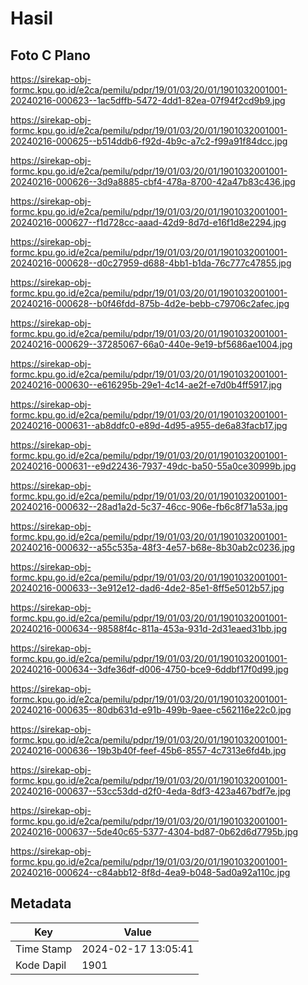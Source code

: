 # Hasil

## Foto C Plano

https://sirekap-obj-formc.kpu.go.id/e2ca/pemilu/pdpr/19/01/03/20/01/1901032001001-20240216-000623--1ac5dffb-5472-4dd1-82ea-07f94f2cd9b9.jpg

https://sirekap-obj-formc.kpu.go.id/e2ca/pemilu/pdpr/19/01/03/20/01/1901032001001-20240216-000625--b514ddb6-f92d-4b9c-a7c2-f99a91f84dcc.jpg

https://sirekap-obj-formc.kpu.go.id/e2ca/pemilu/pdpr/19/01/03/20/01/1901032001001-20240216-000626--3d9a8885-cbf4-478a-8700-42a47b83c436.jpg

https://sirekap-obj-formc.kpu.go.id/e2ca/pemilu/pdpr/19/01/03/20/01/1901032001001-20240216-000627--f1d728cc-aaad-42d9-8d7d-e16f1d8e2294.jpg

https://sirekap-obj-formc.kpu.go.id/e2ca/pemilu/pdpr/19/01/03/20/01/1901032001001-20240216-000628--d0c27959-d688-4bb1-b1da-76c777c47855.jpg

https://sirekap-obj-formc.kpu.go.id/e2ca/pemilu/pdpr/19/01/03/20/01/1901032001001-20240216-000628--b0f46fdd-875b-4d2e-bebb-c79706c2afec.jpg

https://sirekap-obj-formc.kpu.go.id/e2ca/pemilu/pdpr/19/01/03/20/01/1901032001001-20240216-000629--37285067-66a0-440e-9e19-bf5686ae1004.jpg

https://sirekap-obj-formc.kpu.go.id/e2ca/pemilu/pdpr/19/01/03/20/01/1901032001001-20240216-000630--e616295b-29e1-4c14-ae2f-e7d0b4ff5917.jpg

https://sirekap-obj-formc.kpu.go.id/e2ca/pemilu/pdpr/19/01/03/20/01/1901032001001-20240216-000631--ab8ddfc0-e89d-4d95-a955-de6a83facb17.jpg

https://sirekap-obj-formc.kpu.go.id/e2ca/pemilu/pdpr/19/01/03/20/01/1901032001001-20240216-000631--e9d22436-7937-49dc-ba50-55a0ce30999b.jpg

https://sirekap-obj-formc.kpu.go.id/e2ca/pemilu/pdpr/19/01/03/20/01/1901032001001-20240216-000632--28ad1a2d-5c37-46cc-906e-fb6c8f71a53a.jpg

https://sirekap-obj-formc.kpu.go.id/e2ca/pemilu/pdpr/19/01/03/20/01/1901032001001-20240216-000632--a55c535a-48f3-4e57-b68e-8b30ab2c0236.jpg

https://sirekap-obj-formc.kpu.go.id/e2ca/pemilu/pdpr/19/01/03/20/01/1901032001001-20240216-000633--3e912e12-dad6-4de2-85e1-8ff5e5012b57.jpg

https://sirekap-obj-formc.kpu.go.id/e2ca/pemilu/pdpr/19/01/03/20/01/1901032001001-20240216-000634--98588f4c-811a-453a-931d-2d31eaed31bb.jpg

https://sirekap-obj-formc.kpu.go.id/e2ca/pemilu/pdpr/19/01/03/20/01/1901032001001-20240216-000634--3dfe36df-d006-4750-bce9-6ddbf17f0d99.jpg

https://sirekap-obj-formc.kpu.go.id/e2ca/pemilu/pdpr/19/01/03/20/01/1901032001001-20240216-000635--80db631d-e91b-499b-9aee-c562116e22c0.jpg

https://sirekap-obj-formc.kpu.go.id/e2ca/pemilu/pdpr/19/01/03/20/01/1901032001001-20240216-000636--19b3b40f-feef-45b6-8557-4c7313e6fd4b.jpg

https://sirekap-obj-formc.kpu.go.id/e2ca/pemilu/pdpr/19/01/03/20/01/1901032001001-20240216-000637--53cc53dd-d2f0-4eda-8df3-423a467bdf7e.jpg

https://sirekap-obj-formc.kpu.go.id/e2ca/pemilu/pdpr/19/01/03/20/01/1901032001001-20240216-000637--5de40c65-5377-4304-bd87-0b62d6d7795b.jpg

https://sirekap-obj-formc.kpu.go.id/e2ca/pemilu/pdpr/19/01/03/20/01/1901032001001-20240216-000624--c84abb12-8f8d-4ea9-b048-5ad0a92a110c.jpg


## Metadata

| Key        | Value               |
| ---------- | ------------------- |
| Time Stamp | 2024-02-17 13:05:41 |
| Kode Dapil | 1901                |



